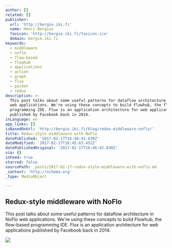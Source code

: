 ```yaml
---
author: []
related: []
publisher:
  url: 'http://bergie.iki.fi'
  name: Henri Bergius
  favicon: 'http://bergie.iki.fi/favicon.ico'
  domain: bergie.iki.fi
keywords:
  - middleware
  - noflo
  - flow-based
  - flowhub
  - applications
  - action
  - graph
  - flux
  - packet
  - redux
description: >-
  This post talks about some useful patterns for dataflow architecture in NoFlo
  web applications. We're using these concepts to build Flowhub, the flow-based
  programming IDE. Flux is an application architecture for web applications
  published by Facebook back in 2014.
inLanguage: en
app_links: []
isBasedOnUrl: 'http://bergie.iki.fi/blog/redux-middleware-noflo/'
title: Redux-style middleware with NoFlo
datePublished: '2017-02-17T16:46:42.830Z'
dateModified: '2017-02-17T16:45:03.452Z'
datePublishedOriginal: '2017-02-17T16:46:42.830Z'
via: {}
inFeed: true
starred: false
sourcePath: _posts/2017-02-17-redux-style-middleware-with-noflo.md
_context: 'http://schema.org'
_type: MediaObject

---
```

<article style=""><h1>Redux-style middleware with NoFlo</h1><p>This post talks about some useful patterns for dataflow architecture in NoFlo web applications. We're using these concepts to build Flowhub, the flow-based programming IDE. Flux is an application architecture for web applications published by Facebook back in 2014.</p><img src="https://s3.eu-central-1.amazonaws.com/bergie-iki-fi/noflo_flux_example.png" /></article>